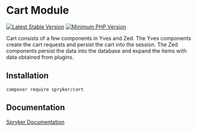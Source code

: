 # Cart Module
[![Latest Stable Version](https://poser.pugx.org/spryker/cart/v/stable.svg)](https://packagist.org/packages/spryker/cart)
[![Minimum PHP Version](https://img.shields.io/badge/php-%3E%3D%208.0-8892BF.svg)](https://php.net/)

Cart consists of a few components in Yves and Zed. The Yves components create the cart requests and persist the cart into the session. The Zed components persist the data into the database and expand the items with data obtained from plugins.

## Installation

```
composer require spryker/cart
```

## Documentation

[Spryker Documentation](https://docs.spryker.com)
